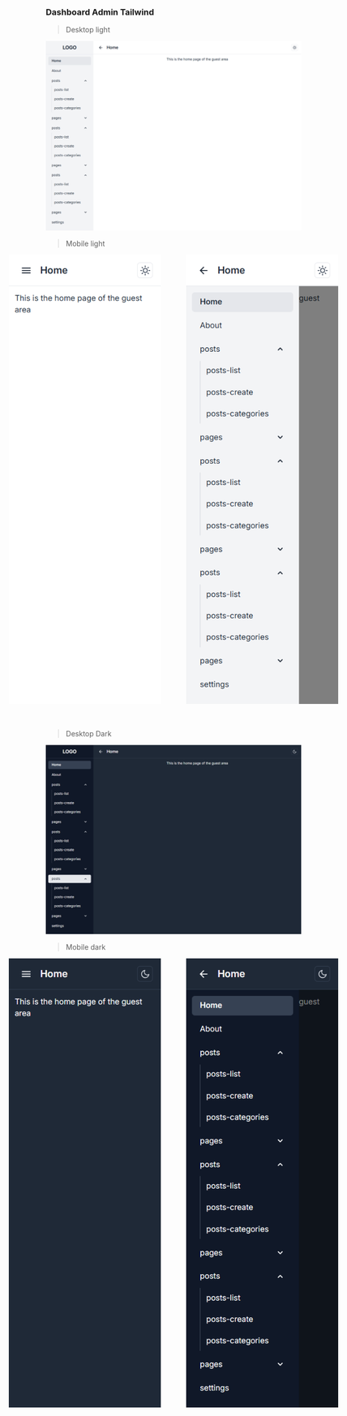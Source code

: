 ### Dashboard Admin Tailwind

> Desktop light

![Desktop Light](img/desktop-light.png)

> Mobile light

<div style="display:flex; align-items: start;justify-content: center; gap: 50px; margin-bottom: 50px">
  <img src="img/mobile-light.png" style="object-fit: contain; width: 300px; height: auto;" />
  <img src="img/mobile-light-sidebar.png" style="object-fit: contain; width: 300px; height: auto;" />
</div>

> Desktop Dark

![Desktop dark](img/desktop-dark.png)

> Mobile dark

<div style="display:flex; align-items: start;justify-content: center; gap: 50px; margin-bottom: 50px">
  <img src="img/mobile-dark.png" style="object-fit: contain; width: 300px; height: auto;" />
  <img src="img/mobile-dark-sidebar.png" style="object-fit: contain; width: 300px; height: auto;" />
</div>

